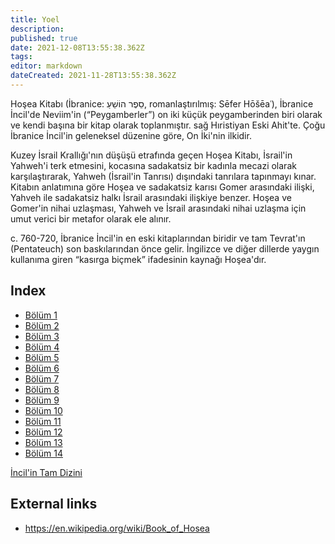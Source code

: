 ```yaml
---
title: Yoel
description: 
published: true
date: 2021-12-08T13:55:38.362Z
tags: 
editor: markdown
dateCreated: 2021-11-28T13:55:38.362Z
---
```


Hoşea Kitabı (İbranice: סֵפֶר הוֹשֵׁעַ, romanlaştırılmış: Sēfer Hōšēaʿ), İbranice İncil'de Neviim'in (“Peygamberler”) on iki küçük peygamberinden biri olarak ve kendi başına bir kitap olarak toplanmıştır. sağ Hıristiyan Eski Ahit'te. Çoğu İbranice İncil'in geleneksel düzenine göre, On İki'nin ilkidir.

Kuzey İsrail Krallığı'nın düşüşü etrafında geçen Hoşea Kitabı, İsrail'in Yahweh'i terk etmesini, kocasına sadakatsiz bir kadınla mecazi olarak karşılaştırarak, Yahweh (İsrail'in Tanrısı) dışındaki tanrılara tapınmayı kınar. Kitabın anlatımına göre Hoşea ve sadakatsiz karısı Gomer arasındaki ilişki, Yahveh ile sadakatsiz halkı İsrail arasındaki ilişkiye benzer. Hoşea ve Gomer'in nihai uzlaşması, Yahweh ve İsrail arasındaki nihai uzlaşma için umut verici bir metafor olarak ele alınır. 

c. 760-720, İbranice İncil'in en eski kitaplarından biridir ve tam Tevrat'ın (Pentateuch) son baskılarından önce gelir. İngilizce ve diğer dillerde yaygın kullanıma giren “kasırga biçmek” ifadesinin kaynağı Hoşea'dır.

## Index

- [Bölüm 1](/tr/Bible/Hosea/1)
- [Bölüm 2](/tr/Bible/Hosea/2)
- [Bölüm 3](/tr/Bible/Hosea/3)
- [Bölüm 4](/tr/Bible/Hosea/4)
- [Bölüm 5](/tr/Bible/Hosea/5)
- [Bölüm 6](/tr/Bible/Hosea/6)
- [Bölüm 7](/tr/Bible/Hosea/7)
- [Bölüm 8](/tr/Bible/Hosea/8)
- [Bölüm 9](/tr/Bible/Hosea/9)
- [Bölüm 10](/tr/Bible/Hosea/10)
- [Bölüm 11](/tr/Bible/Hosea/11)
- [Bölüm 12](/tr/Bible/Hosea/12)
- [Bölüm 13](/tr/Bible/Hosea/13)
- [Bölüm 14](/tr/Bible/Hosea/14)


[İncil'in Tam Dizini](/tr/index/bible)


## External links

- https://en.wikipedia.org/wiki/Book_of_Hosea
